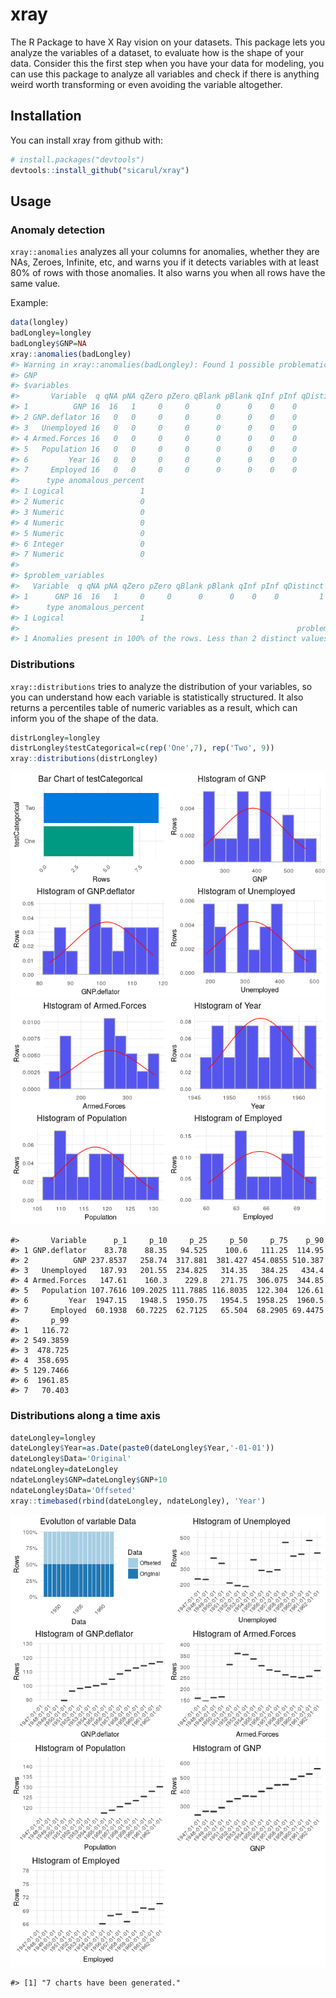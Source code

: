 
<!-- README.md is generated from README.Rmd. Please edit that file -->
xray
====

The R Package to have X Ray vision on your datasets. This package lets you analyze the variables of a dataset, to evaluate how is the shape of your data. Consider this the first step when you have your data for modeling, you can use this package to analyze all variables and check if there is anything weird worth transforming or even avoiding the variable altogether.

Installation
------------

You can install xray from github with:

``` r
# install.packages("devtools")
devtools::install_github("sicarul/xray")
```

Usage
-----

### Anomaly detection

`xray::anomalies` analyzes all your columns for anomalies, whether they are NAs, Zeroes, Infinite, etc, and warns you if it detects variables with at least 80% of rows with those anomalies. It also warns you when all rows have the same value.

Example:

``` r
data(longley)
badLongley=longley
badLongley$GNP=NA
xray::anomalies(badLongley)
#> Warning in xray::anomalies(badLongley): Found 1 possible problematic variables: 
#> GNP
#> $variables
#>       Variable  q qNA pNA qZero pZero qBlank pBlank qInf pInf qDistinct
#> 1          GNP 16  16   1     0     0      0      0    0    0         1
#> 2 GNP.deflator 16   0   0     0     0      0      0    0    0        16
#> 3   Unemployed 16   0   0     0     0      0      0    0    0        16
#> 4 Armed.Forces 16   0   0     0     0      0      0    0    0        16
#> 5   Population 16   0   0     0     0      0      0    0    0        16
#> 6         Year 16   0   0     0     0      0      0    0    0        16
#> 7     Employed 16   0   0     0     0      0      0    0    0        16
#>      type anomalous_percent
#> 1 Logical                 1
#> 2 Numeric                 0
#> 3 Numeric                 0
#> 4 Numeric                 0
#> 5 Numeric                 0
#> 6 Integer                 0
#> 7 Numeric                 0
#> 
#> $problem_variables
#>   Variable  q qNA pNA qZero pZero qBlank pBlank qInf pInf qDistinct
#> 1      GNP 16  16   1     0     0      0      0    0    0         1
#>      type anomalous_percent
#> 1 Logical                 1
#>                                                              problems
#> 1 Anomalies present in 100% of the rows. Less than 2 distinct values.
```

### Distributions

`xray::distributions` tries to analyze the distribution of your variables, so you can understand how each variable is statistically structured. It also returns a percentiles table of numeric variables as a result, which can inform you of the shape of the data.

``` r
distrLongley=longley
distrLongley$testCategorical=c(rep('One',7), rep('Two', 9))
xray::distributions(distrLongley)
```

![](README-example-distributions-1.png)![](README-example-distributions-2.png)

    #>       Variable      p_1     p_10     p_25     p_50     p_75    p_90
    #> 1 GNP.deflator    83.78    88.35   94.525    100.6   111.25  114.95
    #> 2          GNP 237.8537   258.74  317.881  381.427 454.0855 510.387
    #> 3   Unemployed   187.93   201.55  234.825   314.35   384.25   434.4
    #> 4 Armed.Forces   147.61    160.3    229.8   271.75  306.075  344.85
    #> 5   Population 107.7616 109.2025 111.7885 116.8035  122.304  126.61
    #> 6         Year  1947.15   1948.5  1950.75   1954.5  1958.25  1960.5
    #> 7     Employed  60.1938  60.7225  62.7125   65.504  68.2905 69.4475
    #>       p_99
    #> 1   116.72
    #> 2 549.3859
    #> 3  478.725
    #> 4  358.695
    #> 5 129.7466
    #> 6  1961.85
    #> 7   70.403

### Distributions along a time axis

``` r
dateLongley=longley
dateLongley$Year=as.Date(paste0(dateLongley$Year,'-01-01'))
dateLongley$Data='Original'
ndateLongley=dateLongley
ndateLongley$GNP=dateLongley$GNP+10
ndateLongley$Data='Offseted'
xray::timebased(rbind(dateLongley, ndateLongley), 'Year')
```

![](README-example-timebased-1.png)![](README-example-timebased-2.png)

    #> [1] "7 charts have been generated."
